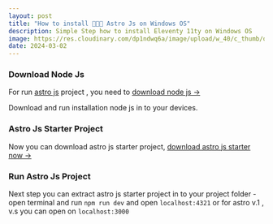 ```yaml
---
layout: post
title: "How to install 👨🏻‍🚀 Astro Js on Windows OS"
description: Simple Step how to install Eleventy 11ty on Windows OS
image: https://res.cloudinary.com/dp1ndwq6a/image/upload/w_40/c_thumb/q_auto/f_avif/v1705657335/creativitas-netlify/webtech/astrodeveloper_w6lbna.png
date: 2024-03-02
---
```


### Download Node Js

For run [astro js](https://astro.build) project , you need to [download node js →](https://nodejs.org/en/download)

Download and run installation node js in to your devices.

### Astro Js Starter Project

Now you can download astro js starter project, [download astro js starter now →](https://www.hockeycomputindo.com/themes/astro/)

### Run Astro Js Project

Next step you can extract astro js starter project in to your project folder - open terminal and run `npm run dev` and open `localhost:4321` or for astro v.1 , v.s you can open on `localhost:3000`
